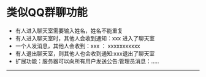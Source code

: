# 类似QQ群聊功能

* 有人进入聊天室需要输入姓名，姓名不能重复
* 有人进入聊天室时，其他人会收到通知：xxx 进入了聊天室
* 一个人发消息，其他人会收到：xxx ： xxxxxxxxxxx
* 有人退出聊天室，则其他人也会收到通知:xxx退出了聊天室
* 扩展功能：服务器可以向所有用户发送公告:管理员消息：..... 
---
